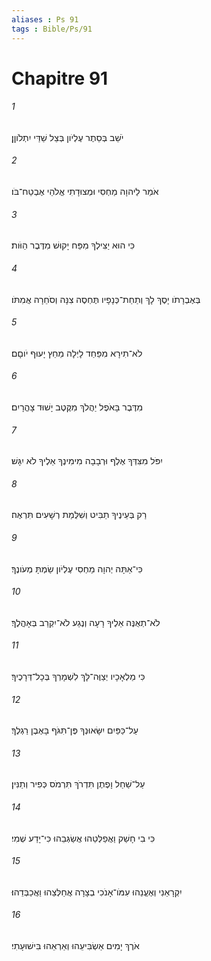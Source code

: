 ```yaml
---
aliases : Ps 91
tags : Bible/Ps/91
---
```


# Chapitre 91

###### 1
יֹשֵׁב בְּסֵתֶר עֶלְיֹון בְּצֵל שַׁדַּי יִתְלֹוןָן׃
###### 2
אֹמַר לַיהוָה מַחְסִי וּמְצוּדָתִי אֱלֹהַי אֶבְטַח־בֹּו׃
###### 3
כִּי הוּא יַצִּילְךָ מִפַּח יָקוּשׁ מִדֶּבֶר הַוֹּות׃
###### 4
בְּאֶבְרָתֹו יָסֶךְ לָךְ וְתַחַת־כְּנָפָיו תֶּחְסֶה צִנָּה וְסֹחֵרָה אֲמִתֹּו׃
###### 5
לֹא־תִירָא מִפַּחַד לָיְלָה מֵחֵץ יָעוּף יֹוםָם׃
###### 6
מִדֶּבֶר בָּאֹפֶל יַהֲלֹךְ מִקֶּטֶב יָשׁוּד צָהֳרָיִם׃
###### 7
יִפֹּל מִצִּדְּךָ אֶלֶף וּרְבָבָה מִימִינֶךָ אֵלֶיךָ לֹא יִגָּשׁ׃
###### 8
רַק בְּעֵינֶיךָ תַבִּיט וְשִׁלֻּמַת רְשָׁעִים תִּרְאֶה׃
###### 9
כִּי־אַתָּה יְהוָה מַחְסִי עֶלְיֹון שַׂמְתָּ מְעֹונֶךָ׃
###### 10
לֹא־תְאֻנֶּה אֵלֶיךָ רָעָה וְנֶגַע לֹא־יִקְרַב בְּאָהֳלֶךָ׃
###### 11
כִּי מַלְאָכָיו יְצַוֶּה־לָּךְ לִשְׁמָרְךָ בְּכָל־דְּרָכֶיךָ׃
###### 12
עַל־כַּפַּיִם יִשָּׂאוּנְךָ פֶּן־תִּגֹּף בָּאֶבֶן רַגְלֶךָ׃
###### 13
עַל־שַׁחַל וָפֶתֶן תִּדְרֹךְ תִּרְמֹס כְּפִיר וְתַנִּין׃
###### 14
כִּי בִי חָשַׁק וַאֲפַלְּטֵהוּ אֲשַׂגְּבֵהוּ כִּי־יָדַע שְׁמִי׃
###### 15
יִקְרָאֵנִי וְאֶעֱנֵהוּ עִמֹּו־אָנֹכִי בְצָרָה אֲחַלְּצֵהוּ וַאֲכַבְּדֵהוּ׃
###### 16
אֹרֶךְ יָמִים אַשְׂבִּיעֵהוּ וְאַרְאֵהוּ בִּישׁוּעָתִי׃
